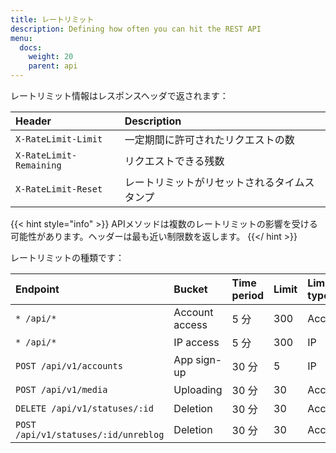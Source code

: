 ```yaml
---
title: レートリミット
description: Defining how often you can hit the REST API
menu:
  docs:
    weight: 20
    parent: api
---
```



レートリミット情報はレスポンスヘッダで返されます：

|Header|Description|
| :--- | :--- |
|`X-RateLimit-Limit`|一定期間に許可されたリクエストの数|
|`X-RateLimit-Remaining`|リクエストできる残数|
|`X-RateLimit-Reset`|レートリミットがリセットされるタイムスタンプ|

{{< hint style="info" >}}
APIメソッドは複数のレートリミットの影響を受ける可能性があります。ヘッダーは最も近い制限数を返します。
{{</ hint >}}

レートリミットの種類です：

|Endpoint|Bucket|Time period|Limit|Limit type|
| :--- | :--- | :--- | :--- | :--- |
|`* /api/*`|Account access|5 分|300|Account|
|`* /api/*`|IP access|5 分|300|IP|
|`POST /api/v1/accounts`|App sign-up|30 分|5|IP|
|`POST /api/v1/media`|Uploading|30 分|30|Account|
|`DELETE /api/v1/statuses/:id`|Deletion|30 分|30|Account|
|`POST /api/v1/statuses/:id/unreblog`|Deletion|30 分|30|Account|
